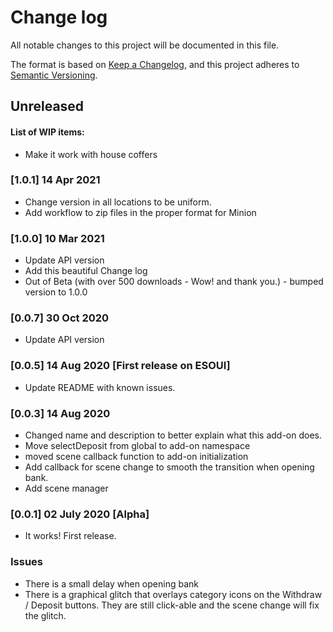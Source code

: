 # Change log

All notable changes to this project will be documented in this file.

The format is based on [Keep a Changelog](https://keepachangelog.com/en/1.0.0/), and this project adheres to [Semantic Versioning](https://semver.org/spec/v2.0.0.html).

## Unreleased

#### List of WIP items:

- Make it work with house coffers

### [1.0.1] 14 Apr 2021

- Change version in all locations to be uniform.
- Add workflow to zip files in the proper format for Minion

### [1.0.0] 10 Mar 2021

- Update API version
- Add this beautiful Change log
- Out of Beta (with over 500 downloads - Wow! and thank you.) - bumped version to 1.0.0

### [0.0.7] 30 Oct 2020

- Update API version

### [0.0.5] 14 Aug 2020 [First release on ESOUI]

- Update README with known issues.

### [0.0.3] 14 Aug 2020

* Changed name and description to better explain what this add-on does.
* Move selectDeposit from global to add-on namespace
* moved scene callback function to add-on initialization
* Add callback for scene change to smooth the transition when opening bank. 
* Add scene manager 

### [0.0.1] 02 July 2020 [Alpha]

* It works! First release.

### Issues

- There is a small delay when opening bank
- There is a graphical glitch that overlays category icons on the Withdraw / Deposit buttons. They are still click-able and the scene change will fix the glitch.



